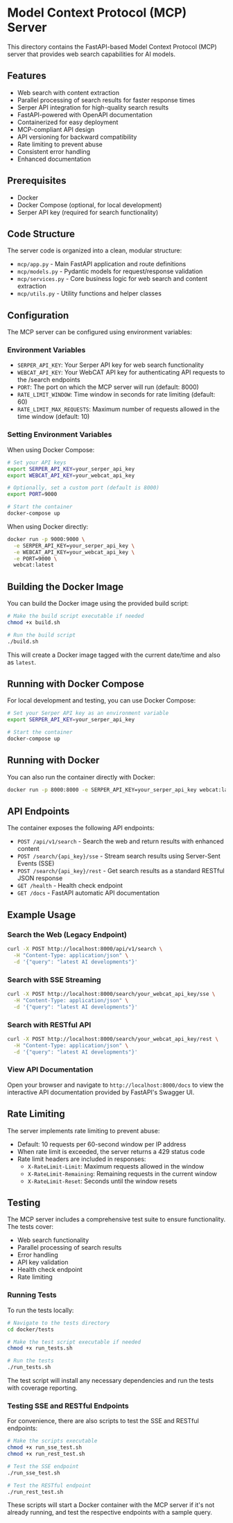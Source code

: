 # Model Context Protocol (MCP) Server

This directory contains the FastAPI-based Model Context Protocol (MCP) server that provides web search capabilities for AI models.

## Features

- Web search with content extraction
- Parallel processing of search results for faster response times
- Serper API integration for high-quality search results
- FastAPI-powered with OpenAPI documentation
- Containerized for easy deployment
- MCP-compliant API design
- API versioning for backward compatibility
- Rate limiting to prevent abuse
- Consistent error handling
- Enhanced documentation

## Prerequisites

- Docker
- Docker Compose (optional, for local development)
- Serper API key (required for search functionality)

## Code Structure

The server code is organized into a clean, modular structure:

- `mcp/app.py` - Main FastAPI application and route definitions
- `mcp/models.py` - Pydantic models for request/response validation
- `mcp/services.py` - Core business logic for web search and content extraction
- `mcp/utils.py` - Utility functions and helper classes

## Configuration

The MCP server can be configured using environment variables:

### Environment Variables

- `SERPER_API_KEY`: Your Serper API key for web search functionality
- `WEBCAT_API_KEY`: Your WebCAT API key for authenticating API requests to the /search endpoints
- `PORT`: The port on which the MCP server will run (default: 8000)
- `RATE_LIMIT_WINDOW`: Time window in seconds for rate limiting (default: 60)
- `RATE_LIMIT_MAX_REQUESTS`: Maximum number of requests allowed in the time window (default: 10)

### Setting Environment Variables

When using Docker Compose:

```bash
# Set your API keys
export SERPER_API_KEY=your_serper_api_key
export WEBCAT_API_KEY=your_webcat_api_key

# Optionally, set a custom port (default is 8000)
export PORT=9000

# Start the container
docker-compose up
```

When using Docker directly:

```bash
docker run -p 9000:9000 \
  -e SERPER_API_KEY=your_serper_api_key \
  -e WEBCAT_API_KEY=your_webcat_api_key \
  -e PORT=9000 \
  webcat:latest
```

## Building the Docker Image

You can build the Docker image using the provided build script:

```bash
# Make the build script executable if needed
chmod +x build.sh

# Run the build script
./build.sh
```

This will create a Docker image tagged with the current date/time and also as `latest`.

## Running with Docker Compose

For local development and testing, you can use Docker Compose:

```bash
# Set your Serper API key as an environment variable
export SERPER_API_KEY=your_serper_api_key

# Start the container
docker-compose up
```

## Running with Docker

You can also run the container directly with Docker:

```bash
docker run -p 8000:8000 -e SERPER_API_KEY=your_serper_api_key webcat:latest
```

## API Endpoints

The container exposes the following API endpoints:

- `POST /api/v1/search` - Search the web and return results with enhanced content
- `POST /search/{api_key}/sse` - Stream search results using Server-Sent Events (SSE)
- `POST /search/{api_key}/rest` - Get search results as a standard RESTful JSON response
- `GET /health` - Health check endpoint
- `GET /docs` - FastAPI automatic API documentation

## Example Usage

### Search the Web (Legacy Endpoint)

```bash
curl -X POST http://localhost:8000/api/v1/search \
  -H "Content-Type: application/json" \
  -d '{"query": "latest AI developments"}'
```

### Search with SSE Streaming

```bash
curl -X POST http://localhost:8000/search/your_webcat_api_key/sse \
  -H "Content-Type: application/json" \
  -d '{"query": "latest AI developments"}'
```

### Search with RESTful API

```bash
curl -X POST http://localhost:8000/search/your_webcat_api_key/rest \
  -H "Content-Type: application/json" \
  -d '{"query": "latest AI developments"}'
```

### View API Documentation

Open your browser and navigate to `http://localhost:8000/docs` to view the interactive API documentation provided by FastAPI's Swagger UI.

## Rate Limiting

The server implements rate limiting to prevent abuse:

- Default: 10 requests per 60-second window per IP address
- When rate limit is exceeded, the server returns a 429 status code
- Rate limit headers are included in responses:
  - `X-RateLimit-Limit`: Maximum requests allowed in the window
  - `X-RateLimit-Remaining`: Remaining requests in the current window
  - `X-RateLimit-Reset`: Seconds until the window resets

## Testing

The MCP server includes a comprehensive test suite to ensure functionality. The tests cover:

- Web search functionality
- Parallel processing of search results
- Error handling
- API key validation
- Health check endpoint
- Rate limiting

### Running Tests

To run the tests locally:

```bash
# Navigate to the tests directory
cd docker/tests

# Make the test script executable if needed
chmod +x run_tests.sh

# Run the tests
./run_tests.sh
```

The test script will install any necessary dependencies and run the tests with coverage reporting.

### Testing SSE and RESTful Endpoints

For convenience, there are also scripts to test the SSE and RESTful endpoints:

```bash
# Make the scripts executable
chmod +x run_sse_test.sh
chmod +x run_rest_test.sh

# Test the SSE endpoint
./run_sse_test.sh

# Test the RESTful endpoint
./run_rest_test.sh
```

These scripts will start a Docker container with the MCP server if it's not already running, and test the respective endpoints with a sample query. 